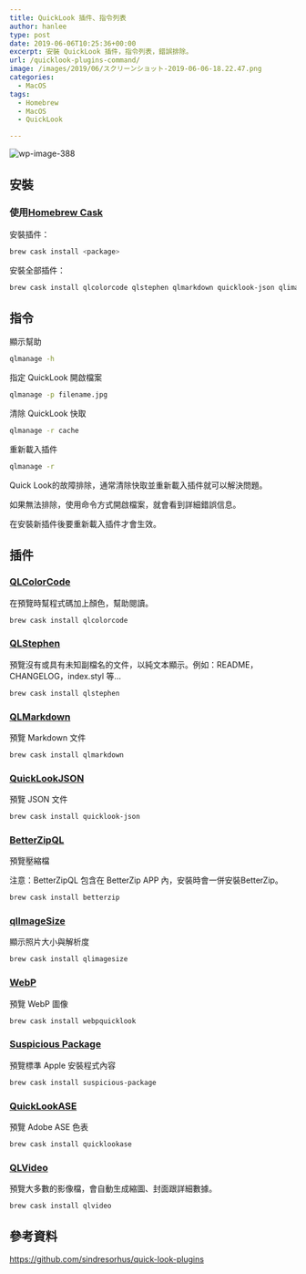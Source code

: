 ```yaml
---
title: QuickLook 插件、指令列表
author: hanlee
type: post
date: 2019-06-06T10:25:36+00:00
excerpt: 安裝 QuickLook 插件，指令列表，錯誤排除。
url: /quicklook-plugins-command/
image: /images/2019/06/スクリーンショット-2019-06-06-18.22.47.png
categories:
  - MacOS
tags:
  - Homebrew
  - MacOS
  - QuickLook

---
```


![wp-image-388](/images/2019/06/スクリーンショット-2019-06-06-18.22.47.png)

## 安裝

### 使用[Homebrew Cask][1]

安裝插件：

```bash
brew cask install <package>
```

安裝全部插件：

```bash
brew cask install qlcolorcode qlstephen qlmarkdown quicklook-json qlimagesize webpquicklook suspicious-package quicklookase qlvideo
```

## 指令

顯示幫助

```bash
qlmanage -h
```

指定 QuickLook 開啟檔案

```bash
qlmanage -p filename.jpg
```

清除 QuickLook 快取

```bash
qlmanage -r cache
```

重新載入插件

```bash
qlmanage -r
```

Quick Look的故障排除，通常清除快取並重新載入插件就可以解決問題。

如果無法排除，使用命令方式開啟檔案，就會看到詳細錯誤信息。

在安裝新插件後要重新載入插件才會生效。

## 插件

### [QLColorCode][2]

在預覽時幫程式碼加上顏色，幫助閱讀。

```bash
brew cask install qlcolorcode
```

### [QLStephen][3]

預覽沒有或具有未知副檔名的文件，以純文本顯示。例如：README，CHANGELOG，index.styl 等&#8230;

```bash
brew cask install qlstephen
```

### [QLMarkdown][4]

預覽 Markdown&nbsp;文件

```bash
brew cask install qlmarkdown
```

### [QuickLookJSON][5]

預覽 JSON 文件

```bash
brew cask install quicklook-json
```

### [BetterZipQL][6]

預覽壓縮檔

注意：BetterZipQL 包含在 BetterZip APP 內，安裝時會一併安裝BetterZip。

```bash
brew cask install betterzip
```

### [qlImageSize][7]

顯示照片大小與解析度

```bash
brew cask install qlimagesize
```

### [WebP][8]

預覽 WebP 圖像

```bash
brew cask install webpquicklook
```

### [Suspicious Package][9]

預覽標準 Apple 安裝程式內容

```bash
brew cask install suspicious-package
```

### [QuickLookASE][10]

預覽 Adobe ASE 色表

```bash
brew cask install quicklookase
```

### [QLVideo][11]

預覽大多數的影像檔，會自動生成縮圖、封面跟詳細數據。

```bash
brew cask install qlvideo
```

## 參考資料

<https://github.com/sindresorhus/quick-look-plugins>

[1]: https://github.com/phinze/homebrew-cask
[2]: https://github.com/anthonygelibert/QLColorCode
[3]: https://github.com/whomwah/qlstephen
[4]: https://github.com/toland/qlmarkdown
[5]: http://www.sagtau.com/quicklookjson.html
[6]: https://macitbetter.com/downloads/
[7]: https://github.com/Nyx0uf/qlImageSize
[8]: https://github.com/dchest/webp-quicklook
[9]: http://www.mothersruin.com/software/SuspiciousPackage/
[10]: https://github.com/rsodre/QuickLookASE
[11]: https://github.com/Marginal/QLVideo
